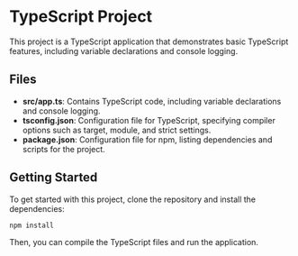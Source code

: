 # TypeScript Project

This project is a TypeScript application that demonstrates basic TypeScript features, including variable declarations and console logging.

## Files

- **src/app.ts**: Contains TypeScript code, including variable declarations and console logging.
- **tsconfig.json**: Configuration file for TypeScript, specifying compiler options such as target, module, and strict settings.
- **package.json**: Configuration file for npm, listing dependencies and scripts for the project.

## Getting Started

To get started with this project, clone the repository and install the dependencies:

```bash
npm install
```

Then, you can compile the TypeScript files and run the application.